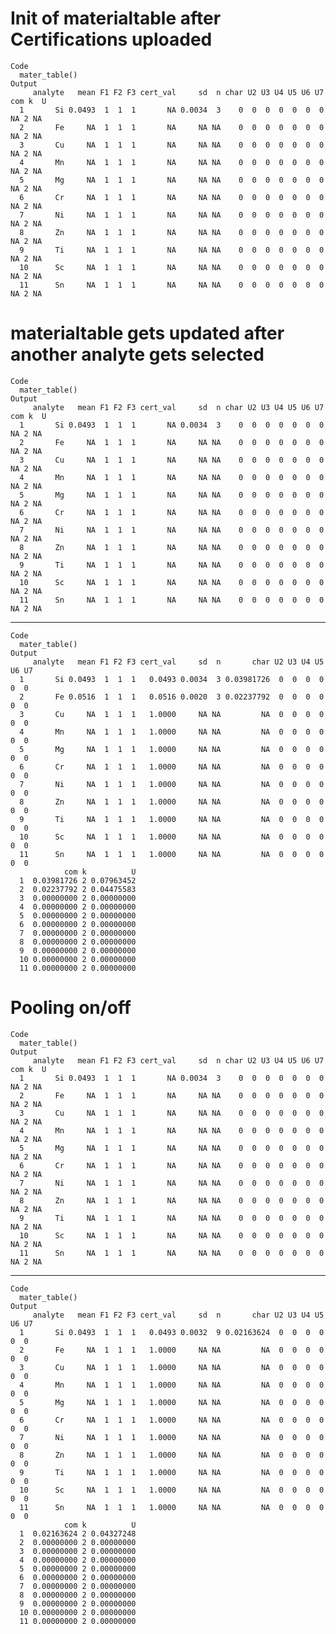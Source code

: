 # Init of materialtable after Certifications uploaded

    Code
      mater_table()
    Output
         analyte   mean F1 F2 F3 cert_val     sd  n char U2 U3 U4 U5 U6 U7 com k  U
      1       Si 0.0493  1  1  1       NA 0.0034  3    0  0  0  0  0  0  0  NA 2 NA
      2       Fe     NA  1  1  1       NA     NA NA    0  0  0  0  0  0  0  NA 2 NA
      3       Cu     NA  1  1  1       NA     NA NA    0  0  0  0  0  0  0  NA 2 NA
      4       Mn     NA  1  1  1       NA     NA NA    0  0  0  0  0  0  0  NA 2 NA
      5       Mg     NA  1  1  1       NA     NA NA    0  0  0  0  0  0  0  NA 2 NA
      6       Cr     NA  1  1  1       NA     NA NA    0  0  0  0  0  0  0  NA 2 NA
      7       Ni     NA  1  1  1       NA     NA NA    0  0  0  0  0  0  0  NA 2 NA
      8       Zn     NA  1  1  1       NA     NA NA    0  0  0  0  0  0  0  NA 2 NA
      9       Ti     NA  1  1  1       NA     NA NA    0  0  0  0  0  0  0  NA 2 NA
      10      Sc     NA  1  1  1       NA     NA NA    0  0  0  0  0  0  0  NA 2 NA
      11      Sn     NA  1  1  1       NA     NA NA    0  0  0  0  0  0  0  NA 2 NA

# materialtable gets updated after another analyte gets selected

    Code
      mater_table()
    Output
         analyte   mean F1 F2 F3 cert_val     sd  n char U2 U3 U4 U5 U6 U7 com k  U
      1       Si 0.0493  1  1  1       NA 0.0034  3    0  0  0  0  0  0  0  NA 2 NA
      2       Fe     NA  1  1  1       NA     NA NA    0  0  0  0  0  0  0  NA 2 NA
      3       Cu     NA  1  1  1       NA     NA NA    0  0  0  0  0  0  0  NA 2 NA
      4       Mn     NA  1  1  1       NA     NA NA    0  0  0  0  0  0  0  NA 2 NA
      5       Mg     NA  1  1  1       NA     NA NA    0  0  0  0  0  0  0  NA 2 NA
      6       Cr     NA  1  1  1       NA     NA NA    0  0  0  0  0  0  0  NA 2 NA
      7       Ni     NA  1  1  1       NA     NA NA    0  0  0  0  0  0  0  NA 2 NA
      8       Zn     NA  1  1  1       NA     NA NA    0  0  0  0  0  0  0  NA 2 NA
      9       Ti     NA  1  1  1       NA     NA NA    0  0  0  0  0  0  0  NA 2 NA
      10      Sc     NA  1  1  1       NA     NA NA    0  0  0  0  0  0  0  NA 2 NA
      11      Sn     NA  1  1  1       NA     NA NA    0  0  0  0  0  0  0  NA 2 NA

---

    Code
      mater_table()
    Output
         analyte   mean F1 F2 F3 cert_val     sd  n       char U2 U3 U4 U5 U6 U7
      1       Si 0.0493  1  1  1   0.0493 0.0034  3 0.03981726  0  0  0  0  0  0
      2       Fe 0.0516  1  1  1   0.0516 0.0020  3 0.02237792  0  0  0  0  0  0
      3       Cu     NA  1  1  1   1.0000     NA NA         NA  0  0  0  0  0  0
      4       Mn     NA  1  1  1   1.0000     NA NA         NA  0  0  0  0  0  0
      5       Mg     NA  1  1  1   1.0000     NA NA         NA  0  0  0  0  0  0
      6       Cr     NA  1  1  1   1.0000     NA NA         NA  0  0  0  0  0  0
      7       Ni     NA  1  1  1   1.0000     NA NA         NA  0  0  0  0  0  0
      8       Zn     NA  1  1  1   1.0000     NA NA         NA  0  0  0  0  0  0
      9       Ti     NA  1  1  1   1.0000     NA NA         NA  0  0  0  0  0  0
      10      Sc     NA  1  1  1   1.0000     NA NA         NA  0  0  0  0  0  0
      11      Sn     NA  1  1  1   1.0000     NA NA         NA  0  0  0  0  0  0
                com k          U
      1  0.03981726 2 0.07963452
      2  0.02237792 2 0.04475583
      3  0.00000000 2 0.00000000
      4  0.00000000 2 0.00000000
      5  0.00000000 2 0.00000000
      6  0.00000000 2 0.00000000
      7  0.00000000 2 0.00000000
      8  0.00000000 2 0.00000000
      9  0.00000000 2 0.00000000
      10 0.00000000 2 0.00000000
      11 0.00000000 2 0.00000000

# Pooling on/off

    Code
      mater_table()
    Output
         analyte   mean F1 F2 F3 cert_val     sd  n char U2 U3 U4 U5 U6 U7 com k  U
      1       Si 0.0493  1  1  1       NA 0.0034  3    0  0  0  0  0  0  0  NA 2 NA
      2       Fe     NA  1  1  1       NA     NA NA    0  0  0  0  0  0  0  NA 2 NA
      3       Cu     NA  1  1  1       NA     NA NA    0  0  0  0  0  0  0  NA 2 NA
      4       Mn     NA  1  1  1       NA     NA NA    0  0  0  0  0  0  0  NA 2 NA
      5       Mg     NA  1  1  1       NA     NA NA    0  0  0  0  0  0  0  NA 2 NA
      6       Cr     NA  1  1  1       NA     NA NA    0  0  0  0  0  0  0  NA 2 NA
      7       Ni     NA  1  1  1       NA     NA NA    0  0  0  0  0  0  0  NA 2 NA
      8       Zn     NA  1  1  1       NA     NA NA    0  0  0  0  0  0  0  NA 2 NA
      9       Ti     NA  1  1  1       NA     NA NA    0  0  0  0  0  0  0  NA 2 NA
      10      Sc     NA  1  1  1       NA     NA NA    0  0  0  0  0  0  0  NA 2 NA
      11      Sn     NA  1  1  1       NA     NA NA    0  0  0  0  0  0  0  NA 2 NA

---

    Code
      mater_table()
    Output
         analyte   mean F1 F2 F3 cert_val     sd  n       char U2 U3 U4 U5 U6 U7
      1       Si 0.0493  1  1  1   0.0493 0.0032  9 0.02163624  0  0  0  0  0  0
      2       Fe     NA  1  1  1   1.0000     NA NA         NA  0  0  0  0  0  0
      3       Cu     NA  1  1  1   1.0000     NA NA         NA  0  0  0  0  0  0
      4       Mn     NA  1  1  1   1.0000     NA NA         NA  0  0  0  0  0  0
      5       Mg     NA  1  1  1   1.0000     NA NA         NA  0  0  0  0  0  0
      6       Cr     NA  1  1  1   1.0000     NA NA         NA  0  0  0  0  0  0
      7       Ni     NA  1  1  1   1.0000     NA NA         NA  0  0  0  0  0  0
      8       Zn     NA  1  1  1   1.0000     NA NA         NA  0  0  0  0  0  0
      9       Ti     NA  1  1  1   1.0000     NA NA         NA  0  0  0  0  0  0
      10      Sc     NA  1  1  1   1.0000     NA NA         NA  0  0  0  0  0  0
      11      Sn     NA  1  1  1   1.0000     NA NA         NA  0  0  0  0  0  0
                com k          U
      1  0.02163624 2 0.04327248
      2  0.00000000 2 0.00000000
      3  0.00000000 2 0.00000000
      4  0.00000000 2 0.00000000
      5  0.00000000 2 0.00000000
      6  0.00000000 2 0.00000000
      7  0.00000000 2 0.00000000
      8  0.00000000 2 0.00000000
      9  0.00000000 2 0.00000000
      10 0.00000000 2 0.00000000
      11 0.00000000 2 0.00000000

